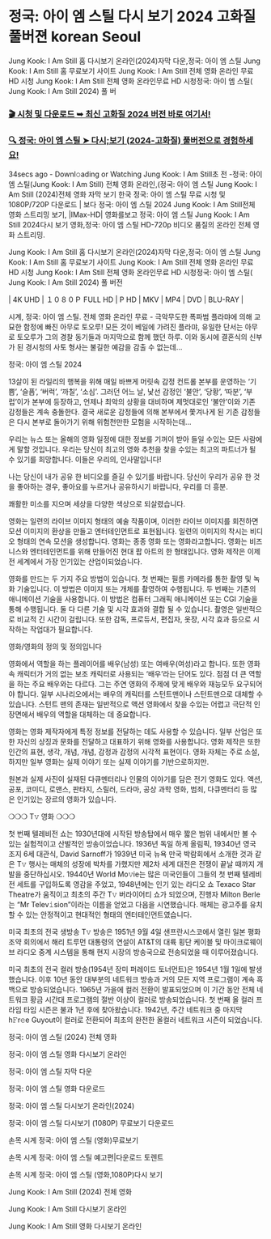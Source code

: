 # 정국: 아이 엠 스틸 다시 보기 2024 고화질 풀버젼 korean Seoul
Jung Kook: I Am Still 홈 다시보기 온라인(2024)자막 다운,정국: 아이 엠 스틸 Jung Kook: I Am Still 홈 무료보기 사이트 Jung Kook: I Am Still 전체 영화 온라인 무료 HD 시청 Jung Kook: I Am Still 전체 영화 온라인무료 HD 시청정국: 아이 엠 스틸( Jung Kook: I Am Still 2024) 풀 버


### [🎬 시청 및 다운로드 ➥ 최신 고화질 2024 버전 바로 여기서!](https://jpflix.cloud/ko/movie/1315707/jung-kook-i-am-still)


### [🔍 정국: 아이 엠 스틸 ➤ 다시;보기 (2024-고화질) 풀버전으로 경험하세요!](https://jpflix.cloud/ko/movie/1315707/jung-kook-i-am-still)

34secs ago - Downl𝚘ading or Watching Jung Kook: I Am Still초 전 -정국: 아이 엠 스틸(Jung Kook: I Am Still) 전체 영화 온라인,(정국: 아이 엠 스틸 Jung Kook: I Am Still (2024)전체 영화 자막 보기 한국 정국: 아이 엠 스틸 무료 시청 및 1080P/720P 다운로드 | 보다 정국: 아이 엠 스틸 2024 Jung Kook: I Am Still전체 영화 스트리밍 보기, |IMax-HD| 영화를보고 정국: 아이 엠 스틸 Jung Kook: I Am Still 2024다시 보기 영화,정국: 아이 엠 스틸 HD-720p 비디오 품질의 온라인 전체 영화 스트리밍.



Jung Kook: I Am Still 홈 다시보기 온라인(2024)자막 다운,정국: 아이 엠 스틸 Jung Kook: I Am Still 홈 무료보기 사이트 Jung Kook: I Am Still 전체 영화 온라인 무료 HD 시청 Jung Kook: I Am Still 전체 영화 온라인무료 HD 시청정국: 아이 엠 스틸( Jung Kook: I Am Still 2024) 풀 버전



| 4K UHD | １０８０Ｐ FULL HD | P HD | MKV | MP4 | DVD | BLU-RAY |



시계, 정국: 아이 엠 스틸. 전체 영화 온라인 무료 - 극악무도한 폭파범 플라먀에 의해 교묘한 함정에 빠진 아무로 토오루! 모든 것이 베일에 가려진 플라먀, 유일한 단서는 아무로 토오루가 그의 경찰 동기들과 마지막으로 함께 했던 하루. 이와 동시에 결혼식의 신부가 된 경시청의 사토 형사는 불길한 예감을 감출 수 없는데…



정국: 아이 엠 스틸 2024



13살이 된 라일리의 행복을 위해 매일 바쁘게 머릿속 감정 컨트롤 본부를 운영하는 ‘기쁨’, ‘슬픔’, ‘버럭’, ‘까칠’, ‘소심’. 그러던 어느 날, 낯선 감정인 ‘불안’, ‘당황’, ‘따분’, ‘부럽’이가 본부에 등장하고, 언제나 최악의 상황을 대비하며 제멋대로인 ‘불안’이와 기존 감정들은 계속 충돌한다. 결국 새로운 감정들에 의해 본부에서 쫓겨나게 된 기존 감정들은 다시 본부로 돌아가기 위해 위험천만한 모험을 시작하는데…



우리는 뉴스 또는 올해의 영화 일정에 대한 정보를 기꺼이 받아 들일 수있는 모든 사람에게 말할 것입니다. 우리는 당신이 최고의 영화 추천을 찾을 수있는 최고의 파트너가 될 수 있기를 희망합니다. 이들은 우리의, 인사말입니다!



나는 당신이 내가 공유 한 비디오를 즐길 수 있기를 바랍니다. 당신이 우리가 공유 한 것을 좋아하는 경우, 좋아요를 누르거나 공유하시기 바랍니다, 우리를 더 흥분.

쾌활한 미소를 지으며 세상을 다양한 색상으로 되살렸습니다.



영화는 일련의 라이브 이미지 형태의 예술 작품이며, 이러한 라이브 이미지를 회전하면 모션 이미지의 환상을 만들고 엔터테인먼트로 표현됩니다. 일련의 이미지의 착시는 비디오 형태의 연속 모션을 생성합니다. 영화는 종종 영화 또는 영화라고합니다. 영화는 비즈니스와 엔터테인먼트를 위해 만들어진 현대 팝 아트의 한 형태입니다. 영화 제작은 이제 전 세계에서 가장 인기있는 산업이되었습니다.

영화를 만드는 두 가지 주요 방법이 있습니다. 첫 번째는 필름 카메라를 통한 촬영 및 녹화 기술입니다. 이 방법은 이미지 또는 개체를 촬영하여 수행됩니다. 두 번째는 기존의 애니메이션 기술을 사용합니다. 이 방법은 컴퓨터 그래픽 애니메이션 또는 CGI 기술을 통해 수행됩니다. 둘 다 다른 기술 및 시각 효과와 결합 될 수 있습니다. 촬영은 일반적으로 비교적 긴 시간이 걸립니다. 또한 감독, 프로듀서, 편집자, 옷장, 시각 효과 등으로 시작하는 작업대가 필요합니다.



영화/영화의 정의 및 정의입니다



영화에서 역할을 하는 플레이어를 배우(남성) 또는 여배우(여성)라고 합니다. 또한 영화 속 캐릭터가 거의 없는 보조 캐릭터로 사용되는 ‘배우’라는 단어도 있다. 점점 더 큰 역할을 하는 주요 배우와는 다르다. 그는 주연 영화의 주제에 맞게 배우와 재능모두 요구되어야 합니다. 일부 시나리오에서는 배우의 캐릭터를 스턴트맨이나 스턴트맨으로 대체할 수 있습니다. 스턴트 맨의 존재는 일반적으로 액션 영화에서 찾을 수있는 어렵고 극단적 인 장면에서 배우의 역할을 대체하는 데 중요합니다.



영화는 영화 제작자에게 특정 정보를 전달하는 데도 사용할 수 있습니다. 일부 산업은 또한 자신의 상징과 문화를 전달하고 대표하기 위해 영화를 사용합니다. 영화 제작은 또한 인간의 표현, 생각, 개념, 개념, 감정과 감정의 시각적 표현이다. 영화 자체는 주로 소설,하지만 일부 영화는 실제 이야기 또는 실제 이야기를 기반으로하지만.



원본과 실제 사진이 실재된 다큐멘터리나 인물의 이야기를 담은 전기 영화도 있다. 액션, 공포, 코미디, 로맨스, 판타지, 스릴러, 드라마, 공상 과학 영화, 범죄, 다큐멘터리 등 많은 인기있는 장르의 영화가 있습니다.



❍❍❍ T𝚟 영화 ❍❍❍



첫 번째 텔레비전 쇼는 1930년대에 시작된 방송탑에서 매우 짧은 범위 내에서만 볼 수 있는 실험적이고 산발적인 방송이었습니다. 1936년 독일 하계 올림픽, 19340년 영국 조지 6세 대관식, David Sarnoff가 1939년 미국 뉴욕 만국 박람회에서 소개한 것과 같은 T𝚟 행사는 매체의 성장에 박차를 가했지만 제2차 세계 대전은 전쟁이 끝날 때까지 개발을 중단하십시오. 19440년 World Mo𝚟ie는 많은 미국인들이 그들의 첫 번째 텔레비전 세트를 구입하도록 영감을 주었고, 1948년에는 인기 있는 라디오 쇼 Texaco Star Theatre가 움직이고 최초의 주간 T𝚟 버라이어티 쇼가 되었으며, 진행자 Milton Berle는 “Mr Telev𝚒sion”이라는 이름을 얻었고 다음을 시연했습니다. 매체는 광고주를 유치할 수 있는 안정적이고 현대적인 형태의 엔터테인먼트였습니다.

미국 최초의 전국 생방송 T𝚟 방송은 1951년 9월 4일 샌프란시스코에서 열린 일본 평화 조약 회의에서 해리 트루먼 대통령의 연설이 AT&T의 대륙 횡단 케이블 및 마이크로웨이브 라디오 중계 시스템을 통해 현지 시장의 방송국으로 전송되었을 때 이루어졌습니다.



미국 최초의 전국 컬러 방송(1954년 장미 퍼레이드 토너먼트)은 1954년 1월 1일에 발생했습니다. 이후 10년 동안 대부분의 네트워크 방송과 거의 모든 지역 프로그램이 계속 흑백으로 방송되었습니다. 1965년 가을에 컬러 전환이 발표되었으며 이 기간 동안 전체 네트워크 황금 시간대 프로그램의 절반 이상이 컬러로 방송되었습니다. 첫 번째 올 컬러 프라임 타임 시즌은 불과 1년 후에 찾아왔습니다. 1942년, 주간 네트워크 중 마지막 h𝙵r𝚎e Guyout이 컬러로 전환되어 최초의 완전한 올컬러 네트워크 시즌이 되었습니다.



정국: 아이 엠 스틸 (2024) 전체 영화



정국: 아이 엠 스틸 영화 다시보기 온라인



정국: 아이 엠 스틸 자막 다운



정국: 아이 엠 스틸 영화 다운로드



정국: 아이 엠 스틸 다시보기 온라인(2024)



정국: 아이 엠 스틸 다시보기 (1080P) 무료보기 다운로드



손목 시계 정국: 아이 엠 스틸 (영화)무료보기



손목 시계 정국: 아이 엠 스틸 예고편|다운로드 토렌트



손목 시계 정국: 아이 엠 스틸 (영화,1080P)다시 보기



Jung Kook: I Am Still (2024) 전체 영화



Jung Kook: I Am Still 다시보기 온라인



Jung Kook: I Am Still 영화 다시보기 온라인
